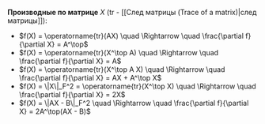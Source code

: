 **Производные по матрице** $X$ ($\text{tr}$ - [[След матрицы (Trace of a matrix)|след матрицы]]):
- $f(X) = \operatorname{tr}(AX) \quad \Rightarrow \quad \frac{\partial f}{\partial X} = A^\top$
- $f(X) = \operatorname{tr}(X^\top A) \quad \Rightarrow \quad \frac{\partial f}{\partial X} = A$
- $f(X) = \operatorname{tr}(X^\top A X) \quad \Rightarrow \quad \frac{\partial f}{\partial X} = AX + A^\top X$
- $f(X) = \|X\|_F^2 = \operatorname{tr}(X^\top X) \quad \Rightarrow \quad \frac{\partial f}{\partial X} = 2X$
- $f(X) = \|AX - B\|_F^2 \quad \Rightarrow \quad \frac{\partial f}{\partial X} = 2A^\top(AX - B)$